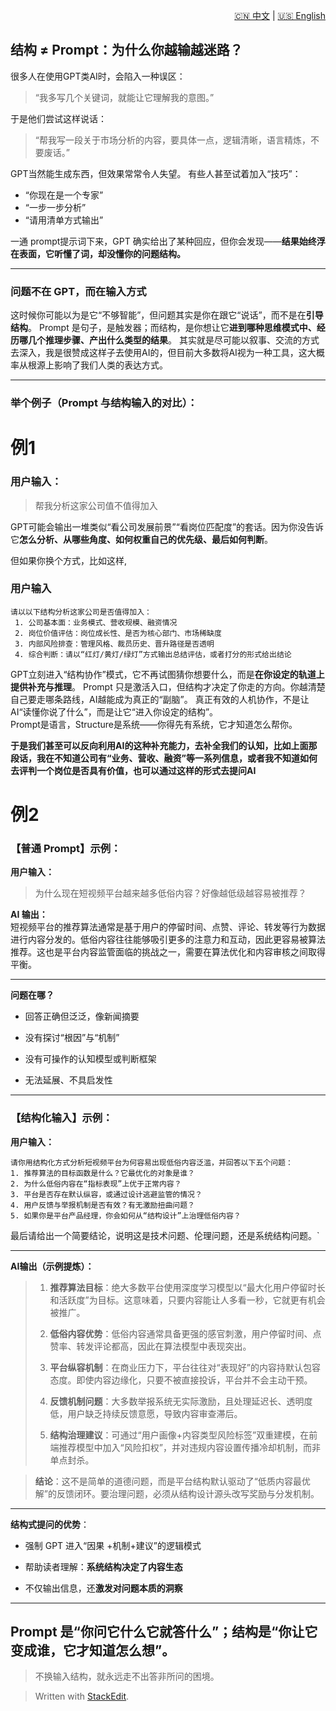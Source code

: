 <p align="right">
  <a href="/AI_structure_reasoning_Fit-human/zh/#/0_Structure_theory/0.1_Current%20AI%20VS%20AI%20personality%20reasoning%20model/">🇨🇳 中文</a> | <a href="/AI_structure_reasoning_Fit-human/en/#/0_Structure_theory/0.1_Current%20AI%20VS%20AI%20personality%20reasoning%20model/">🇺🇸 English</a>
</p>

 ## 结构 ≠ Prompt：为什么你越输越迷路？
很多人在使用GPT类AI时，会陷入一种误区：
> “我多写几个关键词，就能让它理解我的意图。”
> 
于是他们尝试这样说话：
> “帮我写一段关于市场分析的内容，要具体一点，逻辑清晰，语言精炼，不要废话。”
> 
GPT当然能生成东西，但效果常常令人失望。
有些人甚至试着加入“技巧”：
-   “你现在是一个专家”
-   “一步一步分析”
-   “请用清单方式输出”
   
一通 prompt提示词下来，GPT 确实给出了某种回应，但你会发现——**结果始终浮在表面，它听懂了词，却没懂你的问题结构。**

----------

### 问题不在 GPT，而在输入方式

这时候你可能以为是它“不够智能”，但问题其实是你在跟它“说话”，而不是在**引导结构**。
Prompt 是句子，是触发器；而结构，是你想让它**进到哪种思维模式中、经历哪几个推理步骤、产出什么类型的结果**。
其实就是尽可能以叙事、交流的方式去深入，我是很赞成这样子去使用AI的，但目前大多数将AI视为一种工具，这大概率从根源上影响了我们人类的表达方式。

----------

### 举个例子（Prompt 与结构输入的对比）：
# 例1

### 用户输入：
>帮我分析这家公司值不值得加入

GPT可能会输出一堆类似“看公司发展前景”“看岗位匹配度”的套话。因为你没告诉它**怎么分析、从哪些角度、如何权重自己的优先级、最后如何判断**。

但如果你换个方式，比如这样,
### 用户输入

    请以以下结构分析这家公司是否值得加入：
     1. 公司基本面：业务模式、营收规模、融资情况 
     2. 岗位价值评估：岗位成长性、是否为核心部门、市场稀缺度 
     3. 内部风险排查：管理风格、裁员历史、晋升路径是否透明 
     4. 综合判断：请以“红灯/黄灯/绿灯”方式输出总结评估，或者打分的形式给出结论

 

GPT立刻进入“结构协作”模式，它不再试图猜你想要什么，而是**在你设定的轨道上提供补充与推理**。
Prompt 只是激活入口，但结构才决定了你走的方向。你越清楚自己要走哪条路线，AI越能成为真正的“副脑”。
真正有效的人机协作，不是让AI“读懂你说了什么”，而是让它“进入你设定的结构”。  
Prompt是语言，Structure是系统——你得先有系统，它才知道怎么帮你。

**于是我们甚至可以反向利用AI的这种补充能力，去补全我们的认知，比如上面那段话，我在不知道公司有“业务、营收、融资”等一系列信息，或者我不知道如何去评判一个岗位是否具有价值，也可以通过这样的形式去提问AI**

# 例2

### 【普通 Prompt】示例：

**用户输入：**

> 为什么现在短视频平台越来越多低俗内容？好像越低级越容易被推荐？

**AI 输出：**  
短视频平台的推荐算法通常是基于用户的停留时间、点赞、评论、转发等行为数据进行内容分发的。低俗内容往往能够吸引更多的注意力和互动，因此更容易被算法推荐。这也是平台内容监管面临的挑战之一，需要在算法优化和内容审核之间取得平衡。

----------

 **问题在哪？**

-   回答正确但泛泛，像新闻摘要
    
-   没有探讨“根因”与“机制”
    
-   没有可操作的认知模型或判断框架
    
-   无法延展、不具启发性
    

----------

### 【结构化输入】示例：

**用户输入：**

    请你用结构化方式分析短视频平台为何容易出现低俗内容泛滥，并回答以下五个问题： 
    1. 推荐算法的目标函数是什么？它最优化的对象是谁？ 
    2. 为什么低俗内容在“指标表现”上优于正常内容？ 
    3. 平台是否存在默认纵容，或通过设计逃避监管的情况？ 
    4. 用户反馈与举报机制是否有效？有无激励扭曲问题？ 
    5. 如果你是平台产品经理，你会如何从“结构设计”上治理低俗内容？

最后请给出一个简要结论，说明这是技术问题、伦理问题，还是系统结构问题。` 

----------

**AI输出（示例提炼）：**

> 1.  **推荐算法目标**：绝大多数平台使用深度学习模型以“最大化用户停留时长和活跃度”为目标。这意味着，只要内容能让人多看一秒，它就更有机会被推广。
>     
> 2.  **低俗内容优势**：低俗内容通常具备更强的感官刺激，用户停留时间、点赞率、转发评论都高，因此在算法模型中表现突出。
>     
> 3.  **平台纵容机制**：在商业压力下，平台往往对“表现好”的内容持默认包容态度。即使内容边缘化，只要不被直接投诉，平台并不会主动干预。
>     
> 4.  **反馈机制问题**：大多数举报系统无实际激励，且处理延迟长、透明度低，用户缺乏持续反馈意愿，导致内容审查滞后。
>     
> 5.  **结构治理建议**：可通过“用户画像+内容类型风险标签”双重建模，在前端推荐模型中加入“风险扣权”，并对违规内容设置传播冷却机制，而非单点封杀。
>     

> **结论**：这不是简单的道德问题，而是平台结构默认驱动了“低质内容最优解”的反馈闭环。要治理问题，必须从结构设计源头改写奖励与分发机制。

----------

**结构式提问的优势**：

-   强制 GPT 进入“因果 +机制+建议”的逻辑模式
    
-   帮助读者理解：**系统结构决定了内容生态**
    
-   不仅输出信息，还**激发对问题本质的洞察**
    

----------

## Prompt 是“你问它什么它就答什么”；结构是“你让它变成谁，它才知道怎么想”。  
> 不换输入结构，就永远走不出答非所问的困境。

> Written with [StackEdit](https://stackedit.io/).
